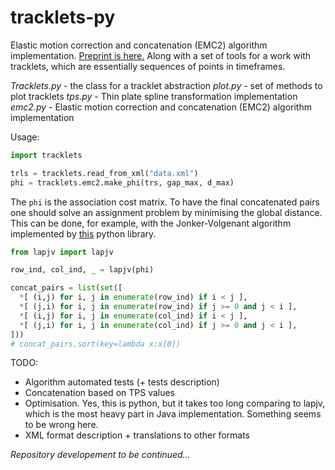 # tracklets-py

Elastic motion correction and concatenation (EMC2) algorithm implementation. [Preprint is here.](https://www.biorxiv.org/content/10.1101/2020.06.22.165696v1.abstract) 
Along with a set of tools for a work with tracklets, which are essentially sequences of points in timeframes.


*Tracklets.py* - the class for a tracklet abstraction
*plot.py* - set of methods to plot tracklets
*tps.py* - Thin plate spline transformation implementation
*emc2.py* - Elastic motion correction and concatenation (EMC2) algorithm implementation

Usage:

```python
import tracklets

trls = tracklets.read_from_xml("data.xml")
phi = tracklets.emc2.make_phi(trs, gap_max, d_max)
```
The `phi` is the association cost matrix.
To have the final concatenated pairs one should solve an assignment problem by minimising the global distance. This can be done, for example, with the Jonker-Volgenant algorithm implemented by [this](https://github.com/src-d/lapjv) python library.

```python
from lapjv import lapjv

row_ind, col_ind, _ = lapjv(phi)

concat_pairs = list(set([
  *[ (i,j) for i, j in enumerate(row_ind) if i < j ],
  *[ (j,i) for i, j in enumerate(row_ind) if j >= 0 and j < i ],
  *[ (i,j) for i, j in enumerate(col_ind) if i < j ],
  *[ (j,i) for i, j in enumerate(col_ind) if j >= 0 and j < i ],
]))
# concat_pairs.sort(key=lambda x:x[0])

```

TODO: 
- Algorithm automated tests (+ tests description)
- Concatenation based on TPS values
- Optimisation. Yes, this is python, but it takes too long comparing to lapjv, which is the most heavy part in Java implementation. Something seems to be wrong here.
- XML format description + translations to other formats




*Repository developement to be continued...*